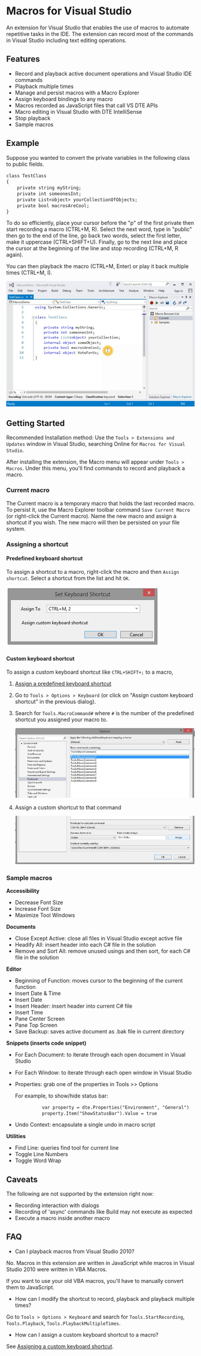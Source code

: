 ﻿# Macros for Visual Studio

An extension for Visual Studio that enables the use of macros to automate repetitive tasks in the IDE. The extension can record most of the commands in Visual Studio including text editing operations.

## Features

* Record and playback active document operations and Visual Studio IDE commands
* Playback multiple times
* Manage and persist macros with a Macro Explorer
* Assign keyboard bindings to any macro
* Macros recorded as JavaScript files that call VS DTE APIs
* Macro editing in Visual Studio with DTE IntelliSense
* Stop playback
* Sample macros

## Example

Suppose you wanted to convert the private variables in the following class to public fields.

    class TestClass
    {
        private string myString;
        private int someonesInt;
        private List<object> yourCollectionOfObjects;
        private bool macrosAreCool;
    }

To do so efficiently, place your cursor before the "p" of the first private then start recording a macro (CTRL+M, R). Select the next word, type in "public" then go to the end of the line, go back two words, select the first letter, make it uppercase (CTRL+SHIFT+U). Finally, go to the next line and place the cursor at the beginning of the line and stop recording (CTRL+M, R again).

You can then playback the macro (CTRL+M, Enter) or play it back multiple times (CTRL+M, I).

![Convert private variables to public fields](Demos/MacrosDemo.gif)

## Getting Started
Recommended Installation method: Use the `Tools > Extensions and Updates` window in Visual Studio, searching Online for `Macros for Visual Studio`.

After installing the extension, the Macro menu will appear under `Tools > Macros`. Under this menu, you'll find commands to record and playback a macro.

### Current macro

The Current macro is a temporary macro that holds the last recorded macro. To persist it, use the Macro Explorer toolbar command `Save Current Macro` (or right-click the Current macro). Name the new macro and assign a shortcut if you wish.
The new macro will then be persisted on your file system.

### Assigning a shortcut

#### <a name="predefinedshortcut"></a>Predefined keyboard shortcut

To assign a shortcut to a macro, right-click the macro and then `Assign shortcut`. Select a shortcut from the list and hit `OK`.

![Assign Shortcut](Demos/assignshortcut.jpg)

#### <a name="customshortcut"></a>Custom keyboard shortcut

To assign a custom keyboard shortcut like `CTRL+SHIFT+;` to a macro,

1. [Assign a predefined keyboard shortcut](#predefinedshortcut)
2. Go to `Tools > Options > Keyboard` (or click on "Assign custom keyboard shortcut" in the previous dialog).
3. Search for `Tools.MacroCommand#` where `#` is the number of the predefined shortcut you assigned your macro to.

    ![Search for Tools.MacroCommand#](Demos/toolsoptionkeyboard-macrocommand.jpg)

4. Assign a custom shortcut to that command

    ![Assign Shortcut to Tools.MacroCommand#](Demos/toolsoptionkeyboard-assign.jpg)

### Sample macros

**Accessibility**

- Decrease Font Size
- Increase Font Size
- Maximize Tool Windows

**Documents**

- Close Except Active: close all files in Visual Studio except active file
- Headify All: insert header into each C# file in the solution
- Remove and Sort All: remove unused usings and then sort, for each C# file in the solution

**Editor**

- Beginning of Function: moves cursor to the beginning of the current function
- Insert Date & Time
- Insert Date
- Insert Header: insert header into current C# file
- Insert Time
- Pane Center Screen
- Pane Top Screen
- Save Backup: saves active document as .bak file in current directory

**Snippets (inserts code snippet)**

- For Each Document: to iterate through each open document in Visual Studio
- For Each Window: to iterate through each open window in Visual Studio
- Properties: grab one of the properties in Tools >> Options

    For example, to show/hide status bar:

                var property = dte.Properties("Environment", "General")
                property.Item("ShowStatusBar").Value = true

- Undo Context: encapsulate a single undo in macro script

**Utilities**

- Find Line: queries find tool for current line
- Toggle Line Numbers
- Toggle Word Wrap


## Caveats

The following are not supported by the extension right now:

- Recording interaction with dialogs
- Recording of 'async' commands like Build may not execute as expected
- Execute a macro inside another macro

## FAQ

* Can I playback macros from Visual Studio 2010?

No. Macros in this extension are written in JavaScript while macros in Visual Studio 2010 were written in VBA Macros.

If you want to use your old VBA macros, you'll have to manually convert them to JavaScript.

* How can I modify the shortcut to record, playback and playback multiple times?

Go to `Tools > Options > Keyboard` and search for `Tools.StartRecording`, `Tools.Playback`, `Tools.PlaybackMultipleTimes`.

* How can I assign a custom keyboard shortcut to a macro?

See [Assigning a custom keyboard shortcut](#customshortcut).

